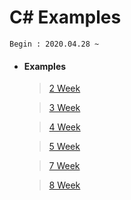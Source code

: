 # C# Examples

```
Begin : 2020.04.28 ~
```

+ #### Examples

  > [2 Week](https://github.com/narinn-star/C_sharp/tree/master/2%20Week)	

  

  > [3 Week](https://github.com/narinn-star/C_sharp/tree/master/3%20Week)

  

  > [4 Week](https://github.com/narinn-star/C_sharp/tree/master/4%20Week)

  

  > [5 Week](https://github.com/narinn-star/C_sharp/tree/master/5%20Week)
  
  
  
  > [7 Week](https://github.com/narinn-star/C_sharp/tree/master/7%20Week)
  
  
  
  > [8 Week](https://github.com/narinn-star/C_sharp/tree/master/8%20Week/20203179%20%EC%9D%B4%EB%82%98%EB%A6%B0_%EC%98%88%EC%A0%9C)
  >
  > 
